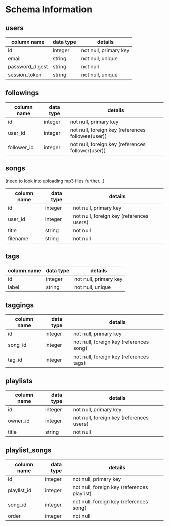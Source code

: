 # Schema Information

## users
column name     | data type | details
----------------|-----------|-----------------------
id              | integer   | not null, primary key
email           | string    | not null, unique
password_digest | string    | not null
session_token   | string    | not null, unique

## followings
column name | data type | details
------------|-----------|-----------------------
id          | integer   | not null, primary key
user_id     | integer   | not null, foreign key (references followee(user))
follower_id | integer   | not null, foreign key (references follower(user))

## songs

(need to look into uploading mp3 files further...)

column name | data type | details
------------|-----------|-----------------------
id          | integer   | not null, primary key
user_id     | integer   | not null, foreign key (references users)
title       | string    | not null
filename    | string    | not null

## tags
column name | data type | details
------------|-----------|-----------------------
id          | integer   | not null, primary key
label       | string    | not null, unique

## taggings
column name | data type | details
------------|-----------|-----------------------
id          | integer   | not null, primary key
song_id     | integer   | not null, foreign key (references song)
tag_id      | integer   | not null, foreign key (references tags)

## playlists
column name | data type | details
------------|-----------|-----------------------
id          | integer   | not null, primary key
owner_id    | integer   | not null, foreign key (references users)
title       | string    | not null

## playlist_songs
column name | data type | details
------------|-----------|-----------------------
id          | integer   | not null, primary key
playlist_id | integer   | not null, foreign key (references playlist)
song_id     | integer   | not null, foreign key (references song)
order       | integer   | not null

